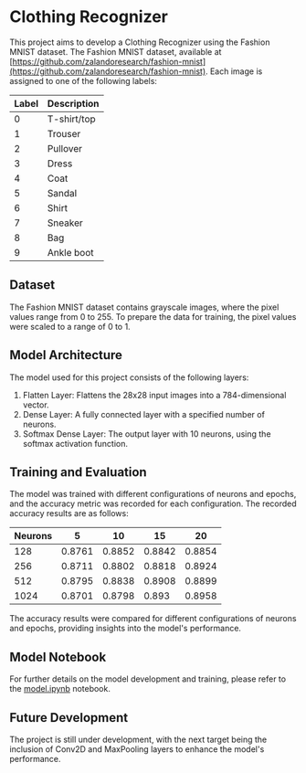 # Clothing Recognizer

This project aims to develop a Clothing Recognizer using the Fashion MNIST dataset. The Fashion MNIST dataset, available at [https://github.com/zalandoresearch/fashion-mnist](https://github.com/zalandoresearch/fashion-mnist). Each image is assigned to one of the following labels:

Label   | Description
--------|------------
0       | T-shirt/top
1       | Trouser
2       | Pullover
3       | Dress
4       | Coat
5       | Sandal
6       | Shirt
7       | Sneaker
8       | Bag
9       | Ankle boot

## Dataset

The Fashion MNIST dataset contains grayscale images, where the pixel values range from 0 to 255. To prepare the data for training, the pixel values were scaled to a range of 0 to 1.

## Model Architecture

The model used for this project consists of the following layers:

1. Flatten Layer: Flattens the 28x28 input images into a 784-dimensional vector.
2. Dense Layer: A fully connected layer with a specified number of neurons.
3. Softmax Dense Layer: The output layer with 10 neurons, using the softmax activation function.

## Training and Evaluation

The model was trained with different configurations of neurons and epochs, and the accuracy metric was recorded for each configuration. The recorded accuracy results are as follows:

| Neurons | 5      | 10     | 15     | 20     |
|---------|--------|--------|--------|--------|
| 128     | 0.8761 | 0.8852 | 0.8842 | 0.8854 |
| 256     | 0.8711 | 0.8802 | 0.8818 | 0.8924 |
| 512     | 0.8795 | 0.8838 | 0.8908 | 0.8899 |
| 1024    | 0.8701 | 0.8798 | 0.893  | 0.8958 |

The accuracy results were compared for different configurations of neurons and epochs, providing insights into the model's performance.

## Model Notebook

For further details on the model development and training, please refer to the [model.ipynb](model.ipynb) notebook.

## Future Development

The project is still under development, with the next target being the inclusion of Conv2D and MaxPooling layers to enhance the model's performance.
